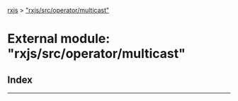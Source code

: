[rxjs](../README.md) > ["rxjs/src/operator/multicast"](../modules/_rxjs_src_operator_multicast_.md)

# External module: "rxjs/src/operator/multicast"

## Index

---

